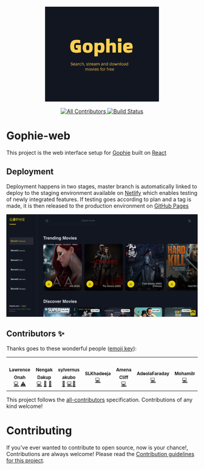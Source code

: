 <p align="center"><img src="public/reel.png" alt="Gophie" height="250px"></p>

<div align="center">
<!-- ALL-CONTRIBUTORS-BADGE:START - Do not remove or modify this section -->
<a href="#contributors">
  <img src="https://img.shields.io/badge/all_contributors-7-orange.svg?style=flat-square" alt="All Contributors">
  </a>
<!-- ALL-CONTRIBUTORS-BADGE:END -->
  <a href="https://travis-ci.com/go-phie/gophie-web">
    <img src="https://travis-ci.com/go-phie/gophie-web.svg?branch=master" alt="Build Status">
  </a>
</div>

# Gophie-web

This project is the web interface setup for [Gophie](https://github.com/go-phie/gophie) built on [React](https://github.com/facebook/react)


## Deployment

Deployment happens in two stages, master branch is automatically linked to deploy to the staging environment available on [Netlify](https://gophie.netlify.app) which enables
testing of newly integrated features. If testing goes according to plan and a tag is made, it is then released to the production environment on [GitHub Pages](https://go-phie.github.io/)


![Preview](public/demo.png)

## Contributors ✨

Thanks goes to these wonderful people ([emoji key](https://allcontributors.org/docs/en/emoji-key)):

<!-- ALL-CONTRIBUTORS-LIST:START - Do not remove or modify this section -->
<!-- prettier-ignore-start -->
<!-- markdownlint-disable -->
<table>
  <tr>
    <td align="center"><a href="https://github.com/kodjunkie"><img src="https://avatars0.githubusercontent.com/u/21959017?v=4" width="100px;" alt=""/><br /><sub><b>Lawrence Onah</b></sub></a><br /><a href="https://github.com/Go-phie/gophie-web/commits?author=kodjunkie" title="Code">💻</a> <a href="https://github.com/Go-phie/gophie-web/commits?author=kodjunkie" title="Tests">⚠️</a></td>
    <td align="center"><a href="http://nenosoft-tech.rf.gd"><img src="https://avatars0.githubusercontent.com/u/34240577?v=4" width="100px;" alt=""/><br /><sub><b>Nengak Dakup</b></sub></a><br /><a href="https://github.com/Go-phie/gophie-web/commits?author=NengakDakup" title="Code">💻</a> <a href="#maintenance-NengakDakup" title="Maintenance">🚧</a> <a href="https://github.com/Go-phie/gophie-web/pulls?q=is%3Apr+reviewed-by%3ANengakDakup" title="Reviewed Pull Requests">👀</a></td>
    <td align="center"><a href="https://tacafrica.org"><img src="https://avatars0.githubusercontent.com/u/26682159?v=4" width="100px;" alt=""/><br /><sub><b>sylvernus akubo</b></sub></a><br /><a href="https://github.com/Go-phie/gophie-web/issues?q=author%3Asilvareal" title="Bug reports">🐛</a> <a href="https://github.com/Go-phie/gophie-web/commits?author=silvareal" title="Code">💻</a><a href="#maintenance-silvareal" title="Maintenance">🚧</a></td>
    <td align="center"><a href="https://github.com/SLKhadeeja"><img src="https://avatars2.githubusercontent.com/u/43624344?v=4" width="100px;" alt=""/><br /><sub><b>SLKhadeeja</b></sub></a><br /><a href="https://github.com/Go-phie/gophie-web/commits?author=SLKhadeeja" title="Code">💻</a></td>
    <td align="center"><a href="https://github.com/Amenacliff"><img src="https://avatars3.githubusercontent.com/u/47929647?v=4" width="100px;" alt=""/><br /><sub><b>Amena Cliff</b></sub></a><br /><a href="https://github.com/Go-phie/gophie-web/commits?author=Amenacliff" title="Code">💻</a></td>
    <td align="center"><a href="https://github.com/AdeolaFaraday"><img src="https://avatars3.githubusercontent.com/u/48641310?v=4" width="100px;" alt=""/><br /><sub><b>AdeolaFaraday</b></sub></a><br /><a href="https://github.com/Go-phie/gophie-web/commits?author=AdeolaFaraday" title="Code">💻</a></td>
    <td align="center"><a href="https://github.com/Mohamilr"><img src="https://avatars1.githubusercontent.com/u/45388249?v=4" width="100px;" alt=""/><br /><sub><b>Mohamilr</b></sub></a><br /><a href="https://github.com/Go-phie/gophie-web/commits?author=Mohamilr" title="Code">💻</a></td>
  </tr>
</table>

<!-- markdownlint-enable -->
<!-- prettier-ignore-end -->
<!-- ALL-CONTRIBUTORS-LIST:END -->

This project follows the [all-contributors](https://github.com/all-contributors/all-contributors) specification. Contributions of any kind welcome!

<!-- Contribution Guidelines -->
# Contributing
If you've ever wanted to contribute to open source, now is your chance!, Contributions are always welcome! Please read the [Contribution guidelines for this project](docs/CONTRIBUTING.md).
